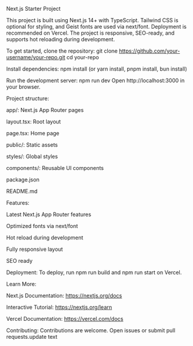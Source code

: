 Next.js Starter Project

This project is built using Next.js 14+ with TypeScript. Tailwind CSS is optional for styling, and Geist fonts are used via next/font. Deployment is recommended on Vercel. The project is responsive, SEO-ready, and supports hot reloading during development.

To get started, clone the repository:
git clone https://github.com/your-username/your-repo.git
cd your-repo

Install dependencies:
npm install (or yarn install, pnpm install, bun install)

Run the development server:
npm run dev
Open http://localhost:3000
 in your browser.

Project structure:

app/: Next.js App Router pages

layout.tsx: Root layout

page.tsx: Home page

public/: Static assets

styles/: Global styles

components/: Reusable UI components

package.json

README.md

Features:

Latest Next.js App Router features

Optimized fonts via next/font

Hot reload during development

Fully responsive layout

SEO ready

Deployment:
To deploy, run npm run build and npm run start on Vercel.

Learn More:

Next.js Documentation: https://nextjs.org/docs

Interactive Tutorial: https://nextjs.org/learn

Vercel Documentation: https://vercel.com/docs

Contributing: Contributions are welcome. Open issues or submit pull requests.u p d a t e   t e x t  
 
